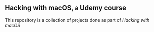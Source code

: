## Hacking with macOS, a Udemy course

This repository is a collection of projects done as part of *Hacking with macOS* 

